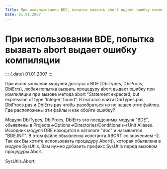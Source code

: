```yaml
---
Title: При использовании BDE, попытка вызвать abort выдает ошибку компиляции
Date: 01.01.2007
---
```



При использовании BDE, попытка вызвать abort выдает ошибку компиляции
=====================================================================

::: {.date}
01.01.2007
:::

При использовании модулей доступа к BDE (DbiTypes, DbiProcs, DbiErrs),
любая попытка вызвать процедуру abort выдает ошибку при компиляции при
вызове метода abort \"Statement expected, but expression of type
\'Integer\' found\". Я пытался найти DbiTypes.pas, DbiProcs.pas и
DbiErrs.pas чтобы разобраться но не нашел этих файлов. Где расположены
эти файлы и как обойти ошибку?

Модули DbiTypes, DbiProcs, DbiErrs это псевдонимы модуля \"BDE\",
обьявлены в Projects-\>Options-\>Directories/Conditionals-\>Unit
Aliases. Исходник модуля DBE находится в каталоге \"doc\" и называется
\"BDE.INT\". В этом файле обьявленна константа ABORT со значением -2.
Так как Вы хотите использовать процедуру Abort(), которая обьявлена в
модуле SysUtils, Вам нужно добавить префикс SysUtils перед вызовом
процедуры Abort.

SysUtils.Abort;
